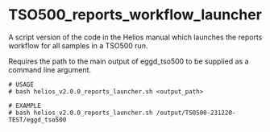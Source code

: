 # TSO500_reports_workflow_launcher
A script version of the code in the Helios manual which launches the reports workflow for all samples in a TSO500 run.

Requires the path to the main output of eggd_tso500 to be supplied as a command line argument.

```
# USAGE
# bash helios_v2.0.0_reports_launcher.sh <output_path>

# EXAMPLE
# bash helios_v2.0.0_reports_launcher.sh /output/TSO500-231220-TEST/eggd_tso500
```

